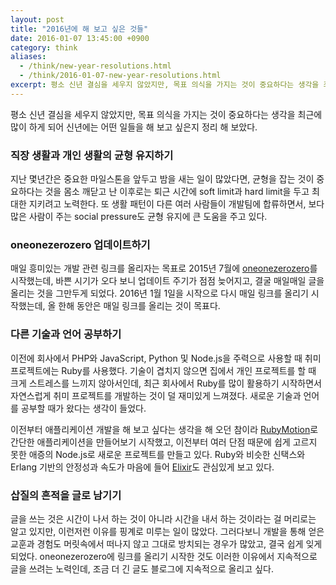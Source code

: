 ```yaml
---
layout: post
title: "2016년에 해 보고 싶은 것들"
date: 2016-01-07 13:45:00 +0900
category: think
aliases:
  - /think/new-year-resolutions.html
  - /think/2016-01-07-new-year-resolutions.html
excerpt: 평소 신년 결심을 세우지 않았지만, 목표 의식을 가지는 것이 중요하다는 생각을 최근에 많이 하게 되어 신년에는 어떤 일들을 해 보고 싶은지 정리 해 보았다.
---
```


평소 신년 결심을 세우지 않았지만, 목표 의식을 가지는 것이 중요하다는 생각을 최근에 많이 하게 되어 신년에는 어떤 일들을 해 보고 싶은지 정리 해 보았다.


### 직장 생활과 개인 생활의 균형 유지하기

지난 몇년간은 중요한 마일스톤을 앞두고 밤을 새는 일이 많았다면, 균형을 잡는 것이 중요하다는 것을 몸소 깨닫고 난 이후로는 퇴근 시간에 soft limit과 hard limit을 두고 최대한 지키려고 노력한다. 또 생활 패턴이 다른 여러 사람들이 개발팀에 합류하면서, 보다 많은 사람이 주는 social pressure도 균형 유지에 큰 도움을 주고 있다.


### oneonezerozero 업데이트하기

매일 흥미있는 개발 관련 링크를 올리자는 목표로 2015년 7월에 [oneonezerozero](http://oneonezerozero.tumblr.com/)를 시작했는데, 바쁜 시기가 오다 보니 업데이트 주기가 점점 늦어지고, 결굴 매일매일 글을 올리는 것을 그만두게 되었다. 2016년 1월 1일을 시작으로 다시 매일 링크를 올리기 시작했는데, 올 한해 동안은 매일 링크를 올리는 것이 목표다.


### 다른 기술과 언어 공부하기

이전에 회사에서 PHP와 JavaScript, Python 및 Node.js을 주력으로 사용할 때 취미 프로젝트에는 Ruby를 사용했다. 기술이 겹치지 않으면 집에서 개인 프로젝트를 할 때 크게 스트레스를 느끼지 않아서인데, 최근 회사에서 Ruby를 많이 활용하기 시작하면서 자연스럽게 취미 프로젝트를 개발하는 것이 덜 재미있게 느껴졌다. 새로운 기술과 언어를 공부할 때가 왔다는 생각이 들었다.

이전부터 애플리케이션 개발을 해 보고 싶다는 생각을 해 오던 참이라 [RubyMotion](http://www.rubymotion.com/)로 간단한 애플리케이션을 만들어보기 시작했고, 이전부터 여러 단점 때문에 쉽게 고르지 못한 애증의 Node.js로 새로운 프로젝트를 만들고 있다. Ruby와 비슷한 신택스와 Erlang 기반의 안정성과 속도가 마음에 들어 [Elixir](http://elixir-lang.org/)도 관심있게 보고 있다.


### 삽질의 흔적을 글로 남기기

글을 쓰는 것은 시간이 나서 하는 것이 아니라 시간을 내서 하는 것이라는 걸 머리로는 알고 있지만, 이런저런 이유를 핑계로 미루는 일이 많았다. 그러다보니 개발을 통해 얻은 교훈과 경험도 머릿속에서 떠나지 않고 그대로 방치되는 경우가 많았고, 결국 쉽게 잊게 되었다. oneonezerozero에 링크를 올리기 시작한 것도 이러한 이유에서 지속적으로 글을 쓰려는 노력인데, 조금 더 긴 글도 블로그에 지속적으로 올리고 싶다.